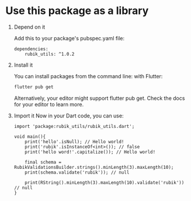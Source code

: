 # Use this package as a library

1. Depend on it

   Add this to your package's pubspec.yaml file:

   ```flutter
   dependencies:
       rubik_utils: ^1.0.2
   ```

2. Install it

   You can install packages from the command line:
   with Flutter:

   ```bash
   flutter pub get
   ```

   Alternatively, your editor might support flutter pub get. Check the docs for your editor to
   learn more.

3. Import it
   Now in your Dart code, you can use:

   ```flutter
   import 'package:rubik_utils/rubik_utils.dart';

   void main(){
       print('hello'.isNull); // Hello world!
       print('rubik'.isInstanceOf<int>()); // false
       print('hello word!'.capitalize()); // Hello world!

       final schema = RubikValidationsBuilder.strings().minLength(3).maxLength(10);
       print(schema.validate('rubik')); // null

       print(RString().minLength(3).maxLength(10).validate('rubik')) // null
   }
   ```

